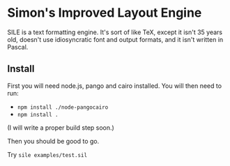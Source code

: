 # Simon's Improved Layout Engine

SILE is a text formatting engine. It's sort of like TeX, except it isn't
35 years old, doesn't use idiosyncratic font and output formats, and it
isn't written in Pascal.

## Install

First you will need node.js, pango and cairo installed. You will then
need to run:

* `npm install ./node-pangocairo`
* `npm install .`

(I will write a proper build step soon.)

Then you should be good to go.

Try `sile examples/test.sil`
